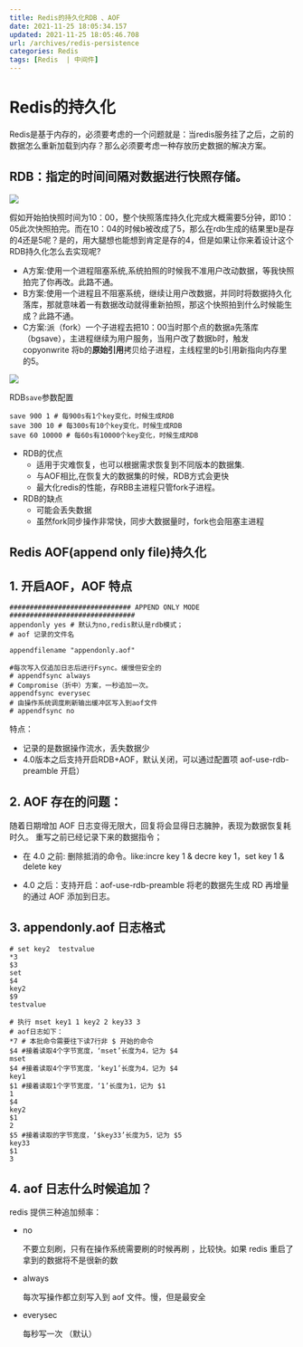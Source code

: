 ```yaml
---
title: Redis的持久化RDB 、AOF
date: 2021-11-25 18:05:34.157
updated: 2021-11-25 18:05:46.708
url: /archives/redis-persistence
categories: Redis
tags: [Redis  | 中间件]
---
```


# Redis的持久化
Redis是基于内存的，必须要考虑的一个问题就是：当redis服务挂了之后，之前的数据怎么重新加载到内存？那么必须要考虑一种存放历史数据的解决方案。
## RDB：指定的时间间隔对数据进行快照存储。
![](https://shanhai-blog.oss-cn-shanghai.aliyuncs.com/4fc2bb23-f621-4864-a593-39574136d3d5_20210719172717.png)


假如开始拍快照时间为10：00，整个快照落库持久化完成大概需要5分钟，即10：05此次快照拍完。而在10：04的时候b被改成了5，那么在rdb生成的结果里b是存的4还是5呢？是的，用大腿想也能想到肯定是存的4，但是如果让你来着设计这个RDB持久化怎么去实现呢?
- A方案:使用一个进程阻塞系统,系统拍照的时候我不准用户改动数据，等我快照拍完了你再改。此路不通。
- B方案:使用一个进程且不阻塞系统，继续让用户改数据，并同时将数据持久化落库，那就意味着一有数据改动就得重新拍照，那这个快照拍到什么时候能生成？此路不通。
- C方案:派（fork）一个子进程去把10：00当时那个点的数据a先落库（bgsave），主进程继续为用户服务，当用户改了数据b时，触发copyonwrite 将b的**原始引用**拷贝给子进程，主线程里的b引用新指向内存里的5。


![](https://shanhai-blog.oss-cn-shanghai.aliyuncs.com/e6b60b5b-4b58-42c8-af15-f62764694d49_20210719172748.png)

RDB`save`参数配置

```
save 900 1 # 每900s有1个key变化，时候生成RDB
save 300 10 # 每300s有10个key变化，时候生成RDB
save 60 10000 # 每60s有10000个key变化，时候生成RDB
```
- RDB的优点
  - 适用于灾难恢复，也可以根据需求恢复到不同版本的数据集.
  - 与AOF相比,在恢复大的数据集的时候，RDB方式会更快
  - 最大化redis的性能，存RBB主进程只管fork子进程。
- RDB的缺点
  - 可能会丢失数据
  - 虽然fork同步操作非常快，同步大数据量时，fork也会阻塞主进程

## Redis AOF(append only file)持久化
## 1. 开启AOF，AOF 特点

```
############################## APPEND ONLY MODE ###############################
appendonly yes # 默认为no,redis默认是rdb模式；
# aof 记录的文件名

appendfilename "appendonly.aof"

#每次写入仅追加日志后进行Fsync。缓慢但安全的
# appendfsync always
# Compromise（折中）方案，一秒追加一次。
appendfsync everysec 
# 由操作系统调度刷新输出缓冲区写入到aof文件
# appendfsync no
```



特点：
  - 记录的是数据操作流水，丢失数据少
  - 4.0版本之后支持开启RDB+AOF，默认关闭，可以通过配置项 aof-use-rdb-preamble 开启）

## 2. AOF 存在的问题：

随着日期增加 AOF 日志变得无限大，回复将会显得日志臃肿，表现为数据恢复耗时久。
重写之前已经记录下来的数据指令；

- 在 4.0 之前: 删除抵消的命令。like:incre key 1 & decre key 1，set key 1 & delete key

- 4.0 之后：支持开启：aof-use-rdb-preamble 将老的数据先生成 RD 再增量的通过 AOF 添加到日志。

## 3. appendonly.aof 日志格式

```
# set key2  testvalue
*3
$3
set
$4
key2
$9
testvalue

# 执行 mset key1 1 key2 2 key33 3
# aof日志如下：
*7 # 本批命令需要往下读7行非 $ 开始的命令
$4 #接着读取4个字节宽度，‘mset’长度为4，记为 $4
mset
$4 #接着读取4个字节宽度，‘key1’长度为4，记为 $4
key1
$1 #接着读取1个字节宽度，‘1’长度为1，记为 $1
1
$4
key2
$1
2
$5 #接着读取的字节宽度，‘$key33’长度为5，记为 $5
key33
$1
3
```

## 4. aof 日志什么时候追加？

redis 提供三种追加频率：

- no

  不要立刻刷，只有在操作系统需要刷的时候再刷 ，比较快。如果 redis 重启了拿到的数据将不是很新的数

- always

  每次写操作都立刻写入到 aof 文件。慢，但是最安全

- everysec

  每秒写一次 （默认）